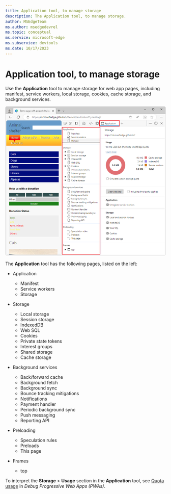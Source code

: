 ```yaml
---
title: Application tool, to manage storage
description: The Application tool, to manage storage.
author: MSEdgeTeam
ms.author: msedgedevrel
ms.topic: conceptual
ms.service: microsoft-edge
ms.subservice: devtools
ms.date: 10/17/2023
---
```

# Application tool, to manage storage

Use the **Application** tool to manage storage for web app pages, including manifest, service workers, local storage, cookies, cache storage, and background services.

![The Application tool](./application-tool-images/application-tool.png)

The **Application** tool has the following pages, listed on the left:

* Application
   * Manifest
   * Service workers
   * Storage

* Storage
   * Local storage
   * Session storage
   * IndexedDB
   * Web SQL
   * Cookies
   * Private state tokens
   * Interest groups
   * Shared storage
   * Cache storage

* Background services
   * Back/forward cache
   * Background fetch
   * Background sync
   * Bounce tracking mitigations
   * Notifications
   * Payment handler
   * Periodic background sync
   * Push messaging
   * Reporting API

* Preloading
   * Speculation rules
   * Preloads
   * This page

* Frames 
   * top

To interpret the **Storage** > **Usage** section in the **Application** tool, see [Quota usage](../progressive-web-apps/index.md#quota-usage) in _Debug Progressive Web Apps (PWAs)_.


<!-- ====================================================================== -->
<!--
## See also
-->
